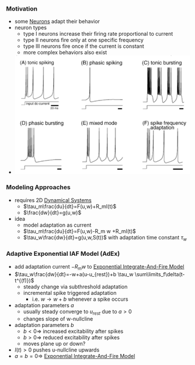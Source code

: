 ### Motivation
+ some [Neurons](Neurons/Neurons.md) adapt their behavior
+ neuron types
	+ type I neurons increase their firing rate proportional to current
	+ type II neurons fire only at one specific frequency
	+ type III neurons fire once if the current is constant
	+ more complex behaviors also exist
+ ![](../../../../z_images/Pasted%20image%2020250616151154.png)
### Modeling Approaches
+ requires 2D [Dynamical Systems](Dynamical%20Systems.md)
	+ $\tau_m\frac{du}{dt}=F(u,w)+R_mI(t)$
	+ $\frac{dw}{dt}=g(u,w)$
+ idea
	+ model adaptation as current
	+ $\tau_m\frac{du}{dt}=F(u,w)-R_m w +R_mI(t)$
	+ $\tau_w\frac{dw}{dt}=g(u,w,S(t))$ with adaptation time constant $\tau_w$
### Adaptive Exponential IAF Model (AdEx)
+ add adaptation current $-R_m w$ to [Exponential Integrate-And-Fire Model](Exponential%20Integrate-And-Fire%20Model.md)
+ $\tau_w\frac{dw}{dt}=-w+a(u-u_{rest})+b \tau_w \sum\limits_f\delta(t-t^{(f)})$
	+ steady change via subthreshold adaptation
	+ incremental spike triggered adaptation
		+ i.e. $w\rightarrow w+b$ whenever a spike occurs
+ adaptation parameters $a$
	+ usually steady converge to $u_{rest}$ due to $a>0$
	+ changes slope of w-nullcline
+ adaptation parameters $b$
	+ $b<0\Rightarrow$ increased excitability after spikes
	+ $b>0\Rightarrow$ reduced excitability after spikes
	+ moves plane up or down?
+ $I(t)>0$ pushes u-nullcline upwards
+ $a=b=0\Rightarrow$ [Exponential Integrate-And-Fire Model](Exponential%20Integrate-And-Fire%20Model.md)

